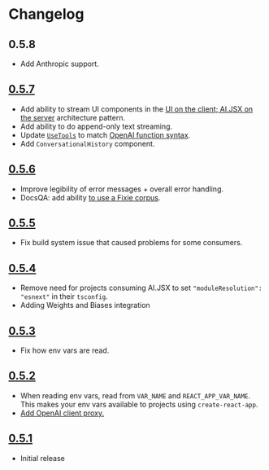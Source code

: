 # Changelog

## 0.5.8

- Add Anthropic support.

## [0.5.7](https://github.com/fixie-ai/ai-jsx/commit/8c29bb65fa2d4d26893eabebf5aa63f1506703e7)

- Add ability to stream UI components in the [UI on the client; AI.JSX on the server](./guides/architecture.mdx#ui-on-the-client-aijsx-on-the-server) architecture pattern.
- Add ability to do append-only text streaming.
- Update [`UseTools`](./api/modules/batteries_use_tools.md) to match [OpenAI function syntax](https://openai.com/blog/function-calling-and-other-api-updates).
- Add `ConversationalHistory` component.

## [0.5.6](https://github.com/fixie-ai/ai-jsx/commit/92c34d97687bfdb7ed839b78fef3b4683acd0756)

- Improve legibility of error messages + overall error handling.
- DocsQA: add ability [to use a Fixie corpus](./guides/docsqa.md#picking-a-corpus-implementation).

## [0.5.5](https://github.com/fixie-ai/ai-jsx/commit/d7ac6e3bfedf0d57728b30df075708dff2055df5)

- Fix build system issue that caused problems for some consumers.

## [0.5.4](https://github.com/fixie-ai/ai-jsx/commit/469754097e9f3affd416c66341c79573a06aa8b9)

- Remove need for projects consuming AI.JSX to set `"moduleResolution": "esnext"` in their `tsconfig`.
- Adding Weights and Biases integration

## [0.5.3](https://github.com/fixie-ai/ai-jsx/commit/a1a293c4df92d3ab03fe110bc7b0318c30c1362f)

- Fix how env vars are read.

## [0.5.2](https://github.com/fixie-ai/ai-jsx/commit/3267098fd3659bd784c3e40d660d0d7521d1bf4a)

- When reading env vars, read from `VAR_NAME` and `REACT_APP_VAR_NAME`. This makes your env vars available to projects using `create-react-app`.
- [Add OpenAI client proxy.](./guides/openai#set-a-proxy-env-var)

## [0.5.1](https://github.com/fixie-ai/ai-jsx/commit/856a2501592f157641d0d99c70fda960b0f7117a)

- Initial release

